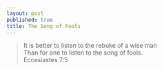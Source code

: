 ```yaml
---
layout: post
published: true
title: The Song of Fools
---
```

> It is better to listen to the rebuke of a wise man  
> Than for one to listen to the song of fools.  
> Eccesiastes 7:5
